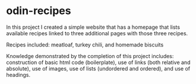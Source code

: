 # odin-recipes
In this project I created a simple website that has a homepage that lists available recipes linked to three additional pages with those three recipes. 

Recipes included: meatloaf, turkey chili, and homemade biscuits

Knowledge demonstrated by the completion of this project includes: construction of basic html code (boilerplate), use of links (both relative and absolute), use of images, use of lists (undordered and ordered), and use of headings. 